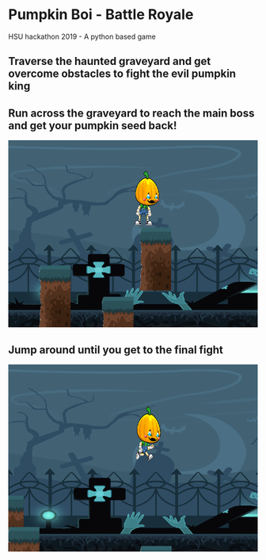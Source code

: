 # Pumpkin Boi - Battle Royale
HSU hackathon 2019 - A python based game

<h2>Traverse the haunted graveyard and get overcome obstacles to fight the evil pumpkin king</h2>

<h2>Run across the graveyard to reach the main boss and get your pumpkin seed back!</h2>
<img src="img/pumpkin-game.png">

<h2>Jump around until you get to the final fight</h2>
<img src="img/pumpkin-game-2.png">
